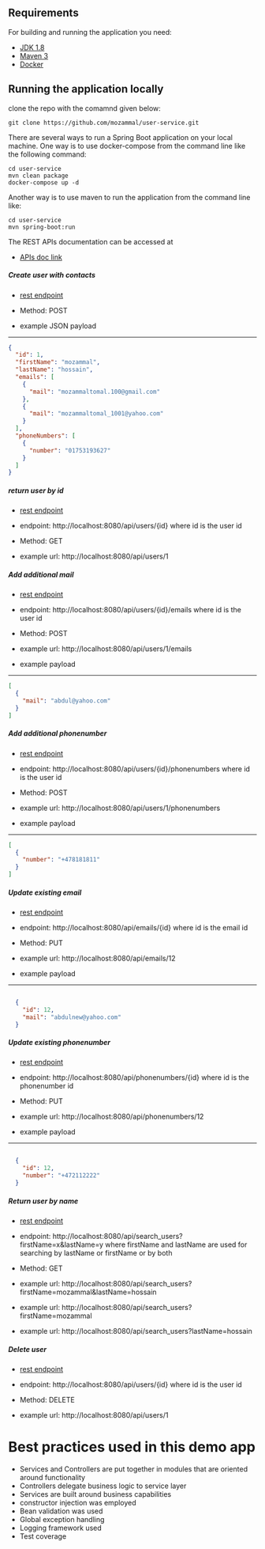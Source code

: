 ## Requirements

For building and running the application you need:

- [JDK 1.8](http://www.oracle.com/technetwork/java/javase/downloads/jdk8-downloads-2133151.html)
- [Maven 3](https://maven.apache.org)
- [Docker](https://www.docker.com)

## Running the application locally

clone the repo with the comamnd given below: 
```shell
git clone https://github.com/mozammal/user-service.git
```

There are several ways to run a Spring Boot application on your local machine. One way
is to use docker-compose from the command line like the following command:
```shell
cd user-service
mvn clean package
docker-compose up -d
```
Another way is to use maven to run the application from the command line like:

```shell
cd user-service
mvn spring-boot:run
```

The REST APIs documentation can be accessed at 
- [APIs doc link](http://localhost:8080/swagger-ui.html) 

##### Create user with contacts 
 
- [rest endpoint](http://localhost:8080/api/users/)

- Method: POST
- example JSON payload
----

```json
{
  "id": 1,
  "firstName": "mozammal",
  "lastName": "hossain",
  "emails": [
    {
      "mail": "mozammaltomal.100@gmail.com"
    },
    {
      "mail": "mozammaltomal_1001@yahoo.com"
    }
  ],
  "phoneNumbers": [
    {
      "number": "01753193627"
    }
  ]
}

```

##### return user by id 
 
- [rest endpoint](http://localhost:8080/api/users/id)

- endpoint: http://localhost:8080/api/users/{id} where id is the user id
- Method: GET 
- example url: http://localhost:8080/api/users/1

##### Add additional mail 
 
- [rest endpoint](http://localhost:8080/api/users/{id}/emails)

- endpoint: http://localhost:8080/api/users/{id}/emails where id is the user id
- Method: POST
- example url: http://localhost:8080/api/users/1/emails
- example payload
----
```json
[
  {
    "mail": "abdul@yahoo.com"
  }
]
```

##### Add additional phonenumber 
 
- [rest endpoint](http://localhost:8080/api//users/{id}/phonenumbers)

- endpoint: http://localhost:8080/api/users/{id}/phonenumbers where id is the user id
- Method: POST
- example url:  http://localhost:8080/api/users/1/phonenumbers
- example payload
----
```json
[
  {
    "number": "+478181811"
  }
]
```

##### Update existing email 
 
- [rest endpoint](http://localhost:8080/api/emails/{id})

- endpoint: http://localhost:8080/api/emails/{id} where id is the email id
- Method: PUT
- example url:  http://localhost:8080/api/emails/12
- example payload
----
```json

  {
    "id": 12,
    "mail": "abdulnew@yahoo.com"
  }
```

##### Update existing phonenumber 
 
- [rest endpoint](http://localhost:8080/api/phonenumbers/{id})

- endpoint: http://localhost:8080/api/phonenumbers/{id} where id is the phonenumber id
- Method: PUT
- example url:  http://localhost:8080/api/phonenumbers/12
- example payload
----
```json

  {
    "id": 12,
    "number": "+472112222"
  }
```

##### Return user by name
 
- [rest endpoint](http://localhost:8080/api/search_users?firstName=x&lastName=y})

- endpoint: http://localhost:8080/api/search_users?firstName=x&lastName=y where firstName and lastName are used for searching by lastName or firstName or by both
- Method: GET
- example url:  http://localhost:8080/api/search_users?firstName=mozammal&lastName=hossain
- example url:  http://localhost:8080/api/search_users?firstName=mozammal
- example url:  http://localhost:8080/api/search_users?lastName=hossain

##### Delete user
 
- [rest endpoint](http://localhost:8080/api/users/{id})

- endpoint: http://localhost:8080/api/users/{id} where id is the user id
- Method: DELETE
- example url:  http://localhost:8080/api/users/1

# Best practices used in this demo app
 
- Services and Controllers are put together in modules that are oriented around functionality
- Controllers delegate business logic to service layer
- Services are built around business capabilities 
- constructor injection was employed
- Bean validation was used
- Global exception handling
- Logging framework used 
- Test coverage 